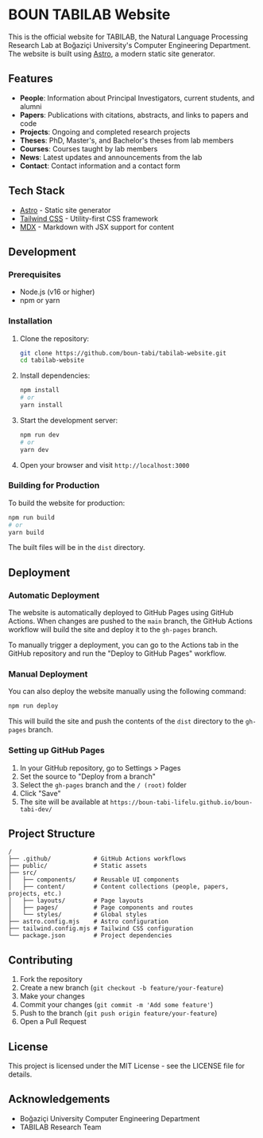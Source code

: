 # BOUN TABILAB Website

This is the official website for TABILAB, the Natural Language Processing Research Lab at Boğaziçi University's Computer Engineering Department. The website is built using [Astro](https://astro.build/), a modern static site generator.

## Features

- **People**: Information about Principal Investigators, current students, and alumni
- **Papers**: Publications with citations, abstracts, and links to papers and code
- **Projects**: Ongoing and completed research projects
- **Theses**: PhD, Master's, and Bachelor's theses from lab members
- **Courses**: Courses taught by lab members
- **News**: Latest updates and announcements from the lab
- **Contact**: Contact information and a contact form

## Tech Stack

- [Astro](https://astro.build/) - Static site generator
- [Tailwind CSS](https://tailwindcss.com/) - Utility-first CSS framework
- [MDX](https://mdxjs.com/) - Markdown with JSX support for content

## Development

### Prerequisites

- Node.js (v16 or higher)
- npm or yarn

### Installation

1. Clone the repository:
   ```bash
   git clone https://github.com/boun-tabi/tabilab-website.git
   cd tabilab-website
   ```

2. Install dependencies:
   ```bash
   npm install
   # or
   yarn install
   ```

3. Start the development server:
   ```bash
   npm run dev
   # or
   yarn dev
   ```

4. Open your browser and visit `http://localhost:3000`

### Building for Production

To build the website for production:

```bash
npm run build
# or
yarn build
```

The built files will be in the `dist` directory.

## Deployment

### Automatic Deployment

The website is automatically deployed to GitHub Pages using GitHub Actions. When changes are pushed to the `main` branch, the GitHub Actions workflow will build the site and deploy it to the `gh-pages` branch.

To manually trigger a deployment, you can go to the Actions tab in the GitHub repository and run the "Deploy to GitHub Pages" workflow.

### Manual Deployment

You can also deploy the website manually using the following command:

```bash
npm run deploy
```

This will build the site and push the contents of the `dist` directory to the `gh-pages` branch.

### Setting up GitHub Pages

1. In your GitHub repository, go to Settings > Pages
2. Set the source to "Deploy from a branch"
3. Select the `gh-pages` branch and the `/ (root)` folder
4. Click "Save"
5. The site will be available at `https://boun-tabi-lifelu.github.io/boun-tabi-dev/`

## Project Structure

```
/
├── .github/            # GitHub Actions workflows
├── public/             # Static assets
├── src/
│   ├── components/     # Reusable UI components
│   ├── content/        # Content collections (people, papers, projects, etc.)
│   ├── layouts/        # Page layouts
│   ├── pages/          # Page components and routes
│   └── styles/         # Global styles
├── astro.config.mjs    # Astro configuration
├── tailwind.config.mjs # Tailwind CSS configuration
└── package.json        # Project dependencies
```

## Contributing

1. Fork the repository
2. Create a new branch (`git checkout -b feature/your-feature`)
3. Make your changes
4. Commit your changes (`git commit -m 'Add some feature'`)
5. Push to the branch (`git push origin feature/your-feature`)
6. Open a Pull Request

## License

This project is licensed under the MIT License - see the LICENSE file for details.

## Acknowledgements

- Boğaziçi University Computer Engineering Department
- TABILAB Research Team



